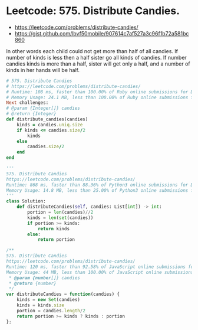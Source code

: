 # Leetcode: 575. Distribute Candies.

- https://leetcode.com/problems/distribute-candies/
- https://gist.github.com/lbvf50mobile/907614c7af527a3c96f1b72a581bc860

In other words each child could not get more than half of all candies.  If number of kinds is less then a half sister go all kinds of candies. If number candies kinds is more than a half, sister will get only a half, and a number of kinds in her hands will be half.


```Ruby
# 575. Distribute Candies
# https://leetcode.com/problems/distribute-candies/
# Runtime: 108 ms, faster than 100.00% of Ruby online submissions for Distribute Candies.
# Memory Usage: 24.1 MB, less than 100.00% of Ruby online submissions for Distribute Candies.
Next challenges:
# @param {Integer[]} candies
# @return {Integer}
def distribute_candies(candies)
    kinds = candies.uniq.size
    if kinds <= candies.size/2
        kinds
    else
        candies.size/2
    end
end
```

```Python
'''
575. Distribute Candies
https://leetcode.com/problems/distribute-candies/
Runtime: 868 ms, faster than 88.36% of Python3 online submissions for Distribute Candies.
Memory Usage: 14.8 MB, less than 25.00% of Python3 online submissions for Distribute Candies.
'''
class Solution:
    def distributeCandies(self, candies: List[int]) -> int:
        portion = len(candies)//2
        kinds = len(set(candies))
        if portion >= kinds:
            return kinds
        else:
            return portion
```

```JavaScript
/**
575. Distribute Candies
https://leetcode.com/problems/distribute-candies/
Runtime: 120 ms, faster than 92.58% of JavaScript online submissions for Distribute Candies.
Memory Usage: 44 MB, less than 100.00% of JavaScript online submissions for Distribute Candies.
 * @param {number[]} candies
 * @return {number}
 */
var distributeCandies = function(candies) {
    kinds = new Set(candies)
    kinds = kinds.size
    portion = candies.length/2
    return portion >= kinds ? kinds : portion
};
```